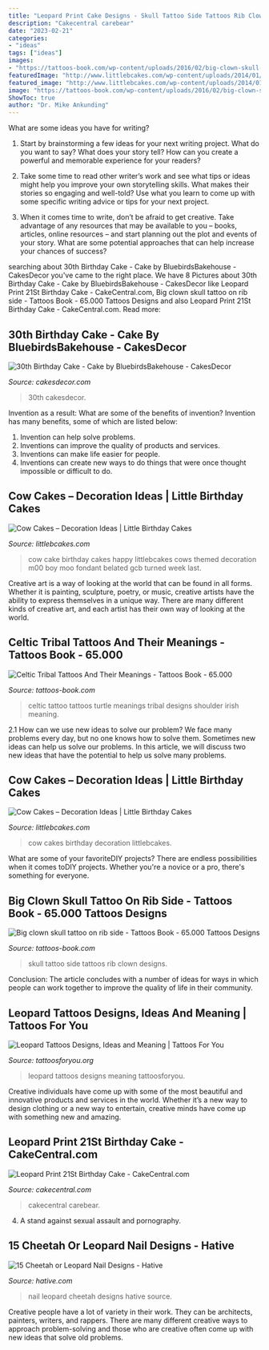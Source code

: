 ```yaml
---
title: "Leopard Print Cake Designs - Skull Tattoo Side Tattoos Rib Clown Designs"
description: "Cakecentral carebear"
date: "2023-02-21"
categories:
- "ideas"
tags: ["ideas"]
images:
- "https://tattoos-book.com/wp-content/uploads/2016/02/big-clown-skull-tattoo-on-rib-side.jpg"
featuredImage: "http://www.littlebcakes.com/wp-content/uploads/2014/01/Cow-Cake-Images-768x1024.jpg"
featured_image: "http://www.littlebcakes.com/wp-content/uploads/2014/01/Cow-Cake-Images-768x1024.jpg"
image: "https://tattoos-book.com/wp-content/uploads/2016/02/big-clown-skull-tattoo-on-rib-side.jpg"
ShowToc: true
author: "Dr. Mike Ankunding"
---
```



What are some ideas you have for writing?
1. Start by brainstorming a few ideas for your next writing project. What do you want to say? What does your story tell? How can you create a powerful and memorable experience for your readers?
2. Take some time to read other writer’s work and see what tips or ideas might help you improve your own storytelling skills. What makes their stories so engaging and well-told? Use what you learn to come up with some specific writing advice or tips for your next project.

3. When it comes time to write, don’t be afraid to get creative. Take advantage of any resources that may be available to you – books, articles, online resources – and start planning out the plot and events of your story. What are some potential approaches that can help increase your chances of success?

	

		
searching about 30th Birthday Cake - Cake by BluebirdsBakehouse - CakesDecor you've came to the right place. We have 8 Pictures about 30th Birthday Cake - Cake by BluebirdsBakehouse - CakesDecor like Leopard Print 21St Birthday Cake - CakeCentral.com, Big clown skull tattoo on rib side - Tattoos Book - 65.000 Tattoos Designs and also Leopard Print 21St Birthday Cake - CakeCentral.com. Read more:
		
    
## 30th Birthday Cake - Cake By BluebirdsBakehouse - CakesDecor

<img loading=lazy src="https://pic.cakesdecor.com/m/lgmsggsewe9hayctlvsj.jpg" onerror="this.onerror=null;this.src='https://tse1.mm.bing.net/th?id=OIP.Re9ku24cMY67FrmX3UKUSQHaFu&amp;pid=15.1';" alt="30th Birthday Cake - Cake by BluebirdsBakehouse - CakesDecor">

_Source: cakesdecor.com_

>30th cakesdecor. 

	

Invention as a result: What are some of the benefits of invention?
Invention has many benefits, some of which are listed below: 
1. Invention can help solve problems. 
2. Inventions can improve the quality of products and services. 
3. Inventions can make life easier for people. 
4. Inventions can create new ways to do things that were once thought impossible or difficult to do.

    
## Cow Cakes – Decoration Ideas | Little Birthday Cakes

<img loading=lazy src="http://www.littlebcakes.com/wp-content/uploads/2014/01/Cow-Cake-Images-768x1024.jpg" onerror="this.onerror=null;this.src='https://tse2.mm.bing.net/th?id=OIP.K3CLj0TlBLWtsD8Jlowi1wHaJ4&amp;pid=15.1';" alt="Cow Cakes – Decoration Ideas | Little Birthday Cakes">

_Source: littlebcakes.com_

>cow cake birthday cakes happy littlebcakes cows themed decoration m00 boy moo fondant belated gcb turned week last. 

	

Creative art is a way of looking at the world that can be found in all forms. Whether it is painting, sculpture, poetry, or music, creative artists have the ability to express themselves in a unique way. There are many different kinds of creative art, and each artist has their own way of looking at the world.

    
## Celtic Tribal Tattoos And Their Meanings - Tattoos Book - 65.000

<img loading=lazy src="https://tattoos-book.com/wp-content/uploads/2016/02/Celtic-Tribal-Tattoos-And-Their-Meanings.jpg" onerror="this.onerror=null;this.src='https://tse4.mm.bing.net/th?id=OIP.pJq2RAQySqzVB-AxfaogSwHaKg&amp;pid=15.1';" alt="Celtic Tribal Tattoos And Their Meanings - Tattoos Book - 65.000">

_Source: tattoos-book.com_

>celtic tattoo tattoos turtle meanings tribal designs shoulder irish meaning. 

	

2.1 How can we use new ideas to solve our problem?
We face many problems every day, but no one knows how to solve them. Sometimes new ideas can help us solve our problems. In this article, we will discuss two new ideas that have the potential to help us solve many problems.

    
## Cow Cakes – Decoration Ideas | Little Birthday Cakes

<img loading=lazy src="https://www.littlebcakes.com/wp-content/uploads/2014/01/Cow-Cakes-Images.jpg" onerror="this.onerror=null;this.src='https://tse2.mm.bing.net/th?id=OIP.dMtDC4R33qynMq0QT5WakAHaFj&amp;pid=15.1';" alt="Cow Cakes – Decoration Ideas | Little Birthday Cakes">

_Source: littlebcakes.com_

>cow cakes birthday decoration littlebcakes. 

	

What are some of your favoriteDIY projects?
There are endless possibilities when it comes toDIY projects. Whether you're a novice or a pro, there's something for everyone.

    
## Big Clown Skull Tattoo On Rib Side - Tattoos Book - 65.000 Tattoos Designs

<img loading=lazy src="https://tattoos-book.com/wp-content/uploads/2016/02/big-clown-skull-tattoo-on-rib-side.jpg" onerror="this.onerror=null;this.src='https://tse4.mm.bing.net/th?id=OIP.hfTkwGaPsRCh0_pS9GlQUgHaKa&amp;pid=15.1';" alt="Big clown skull tattoo on rib side - Tattoos Book - 65.000 Tattoos Designs">

_Source: tattoos-book.com_

>skull tattoo side tattoos rib clown designs. 

	

Conclusion:
The article concludes with a number of ideas for ways in which people can work together to improve the quality of life in their community.

    
## Leopard Tattoos Designs, Ideas And Meaning | Tattoos For You

<img loading=lazy src="https://www.tattoosforyou.org/wp-content/uploads/2013/11/Leopard-Tattoos-Designs.jpg" onerror="this.onerror=null;this.src='https://tse4.mm.bing.net/th?id=OIP.pN0uiXtk8dsbZGVlIg0lnwHaJ4&amp;pid=15.1';" alt="Leopard Tattoos Designs, Ideas and Meaning | Tattoos For You">

_Source: tattoosforyou.org_

>leopard tattoos designs meaning tattoosforyou. 

	

Creative individuals have come up with some of the most beautiful and innovative products and services in the world. Whether it’s a new way to design clothing or a new way to entertain, creative minds have come up with something new and amazing.

    
## Leopard Print 21St Birthday Cake - CakeCentral.com

<img loading=lazy src="http://cdn001.cakecentral.com/gallery/2015/03/100x100_928596vbp9_image.jpg" onerror="this.onerror=null;this.src='https://tse2.mm.bing.net/th?id=OIP.00k3EF_YlQIs29NEsKQu1QHaJ4&amp;pid=15.1';" alt="Leopard Print 21St Birthday Cake - CakeCentral.com">

_Source: cakecentral.com_

>cakecentral carebear. 

	

4. A stand against sexual assault and pornography.

    
## 15 Cheetah Or Leopard Nail Designs - Hative

<img loading=lazy src="https://hative.com/wp-content/uploads/2014/11/cheetah-nail-designs/1-cheetah-leopard-nail-designs.jpg" onerror="this.onerror=null;this.src='https://tse2.mm.bing.net/th?id=OIP.asTtP_krBDEfvN2dqxJLGgHaKB&amp;pid=15.1';" alt="15 Cheetah or Leopard Nail Designs - Hative">

_Source: hative.com_

>nail leopard cheetah designs hative source. 

	

Creative people have a lot of variety in their work. They can be architects, painters, writers, and rappers. There are many different creative ways to approach problem-solving and those who are creative often come up with new ideas that solve old problems.

